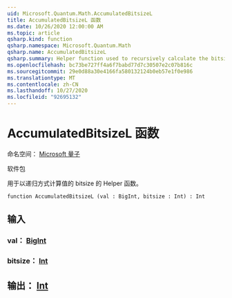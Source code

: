 ```yaml
---
uid: Microsoft.Quantum.Math.AccumulatedBitsizeL
title: AccumulatedBitsizeL 函数
ms.date: 10/26/2020 12:00:00 AM
ms.topic: article
qsharp.kind: function
qsharp.namespace: Microsoft.Quantum.Math
qsharp.name: AccumulatedBitsizeL
qsharp.summary: Helper function used to recursively calculate the bitsize of a value.
ms.openlocfilehash: bc73be727ff4a6f7babd77d7c30507e2c07b816c
ms.sourcegitcommit: 29e0d88a30e4166fa580132124b0eb57e1f0e986
ms.translationtype: MT
ms.contentlocale: zh-CN
ms.lasthandoff: 10/27/2020
ms.locfileid: "92695132"
---
```

# <a name="accumulatedbitsizel-function"></a>AccumulatedBitsizeL 函数

命名空间： [Microsoft 量子](xref:Microsoft.Quantum.Math)

软件包 [](https://nuget.org/packages/)


用于以递归方式计算值的 bitsize 的 Helper 函数。

```qsharp
function AccumulatedBitsizeL (val : BigInt, bitsize : Int) : Int
```


## <a name="input"></a>输入

### <a name="val--bigint"></a>val： [BigInt](xref:microsoft.quantum.lang-ref.bigint)




### <a name="bitsize--int"></a>bitsize： [Int](xref:microsoft.quantum.lang-ref.int)





## <a name="output--int"></a>输出： [Int](xref:microsoft.quantum.lang-ref.int)

